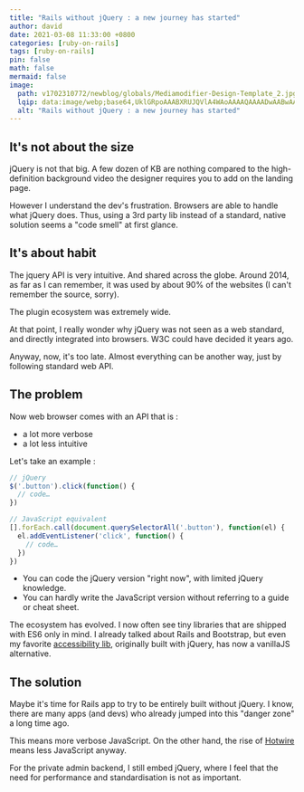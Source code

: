 ```yaml
---
title: "Rails without jQuery : a new journey has started"
author: david
date: 2021-03-08 11:33:00 +0800
categories: [ruby-on-rails]
tags: [ruby-on-rails]
pin: false
math: false
mermaid: false
image:
  path: v1702310772/newblog/globals/Mediamodifier-Design-Template_2.jpg
  lqip: data:image/webp;base64,UklGRpoAAABXRUJQVlA4WAoAAAAQAAAADwAABwAAQUxQSDIAAAARL0AmbZurmr57yyIiqE8oiG0bejIYEQTgqiDA9vqnsUSI6H+oAERp2HZ65qP/VIAWAFZQOCBCAAAA8AEAnQEqEAAIAAVAfCWkAALp8sF8rgRgAP7o9FDvMCkMde9PK7euH5M1m6VWoDXf2FkP3BqV0ZYbO6NA/VFIAAAA
  alt: "Rails without jQuery : a new journey has started"
---
```


## It's not about the size  
  
jQuery is not that big. A few dozen of KB are nothing compared to the high-definition background video the designer requires you to add on the landing page.  
  
However I understand the dev's frustration. Browsers are able to handle what jQuery does. Thus, using a 3rd party lib instead of a standard, native solution seems a "code smell" at first glance.  

  
## It's about habit  
  
The jquery API is very intuitive. And shared across the globe. Around 2014, as far as I can remember, it was used by about 90% of the websites (I can't remember the source, sorry).  
  
The plugin ecosystem was extremely wide.  
  
At that point, I really wonder why jQuery was not seen as a web standard, and directly integrated into browsers. W3C could have decided it years ago.  
  
Anyway, now, it's too late. Almost everything can be another way, just by following standard web API.  

  
## The problem  
  
Now web browser comes with an API that is :  
- a lot more verbose  
- a lot less intuitive  
  
Let's take an example :

```javascript
// jQuery
$('.button').click(function() {
  // code…
})

// JavaScript equivalent
[].forEach.call(document.querySelectorAll('.button'), function(el) {
  el.addEventListener('click', function() {
    // code…
  })
})
```

- You can code the jQuery version "right now", with limited jQuery knowledge.  
- You can hardly write the JavaScript version without referring to a guide or cheat sheet.  
  
The ecosystem has evolved. I now often see tiny libraries that are shipped with ES6 only in mind. I already talked about Rails and Bootstrap, but even my favorite [accessibility lib](https://van11y.net/), originally built with jQuery, has now a vanillaJS alternative.  
  

## The solution  
  
Maybe it's time for Rails app to try to be entirely built without jQuery. I know, there are many apps (and devs) who already jumped into this "danger zone" a long time ago.  
  
This means more verbose JavaScript. On the other hand, the rise of [Hotwire](https://hotwire.dev/) means less JavaScript anyway.  
  
For the private admin backend, I still embed jQuery, where I feel that the need for performance and standardisation is not as important.